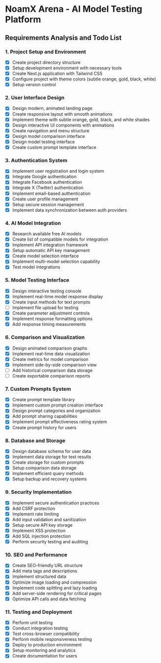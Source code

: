 # NoamX Arena - AI Model Testing Platform

## Requirements Analysis and Todo List

### 1. Project Setup and Environment
- [x] Create project directory structure
- [x] Setup development environment with necessary tools
- [x] Create Next.js application with Tailwind CSS
- [x] Configure project with theme colors (subtle orange, gold, black, white)
- [x] Setup version control

### 2. User Interface Design
- [x] Design modern, animated landing page
- [x] Create responsive layout with smooth animations
- [x] Implement theme with subtle orange, gold, black, and white shades
- [x] Design interactive UI components with animations
- [x] Create navigation and menu structure
- [x] Design model comparison interface
- [x] Design model testing interface
- [x] Create custom prompt template interface

### 3. Authentication System
- [x] Implement user registration and login system
- [x] Integrate Google authentication
- [x] Integrate Facebook authentication
- [x] Integrate X (Twitter) authentication
- [x] Implement email-based authentication
- [x] Create user profile management
- [x] Setup secure session management
- [x] Implement data synchronization between auth providers

### 4. AI Model Integration
- [x] Research available free AI models
- [x] Create list of compatible models for integration
- [x] Implement API integration framework
- [x] Setup automatic API key management
- [x] Create model selection interface
- [x] Implement multi-model selection capability
- [x] Test model integrations

### 5. Model Testing Interface
- [x] Design interactive testing console
- [x] Implement real-time model response display
- [x] Create input methods for text prompts
- [ ] Implement file upload for testing
- [x] Create parameter adjustment controls
- [x] Implement response formatting options
- [x] Add response timing measurements

### 6. Comparison and Visualization
- [x] Design animated comparison graphs
- [x] Implement real-time data visualization
- [x] Create metrics for model comparison
- [x] Implement side-by-side comparison view
- [ ] Add historical comparison data storage
- [ ] Create exportable comparison reports

### 7. Custom Prompts System
- [x] Create prompt template library
- [x] Implement custom prompt creation interface
- [x] Design prompt categories and organization
- [x] Add prompt sharing capabilities
- [x] Implement prompt effectiveness rating system
- [x] Create prompt history for users

### 8. Database and Storage
- [x] Design database schema for user data
- [x] Implement data storage for test results
- [x] Create storage for custom prompts
- [x] Setup comparison data storage
- [x] Implement efficient query methods
- [x] Setup backup and recovery systems

### 9. Security Implementation
- [x] Implement secure authentication practices
- [x] Add CSRF protection
- [x] Implement rate limiting
- [x] Add input validation and sanitization
- [x] Setup secure API key storage
- [x] Implement XSS protection
- [x] Add SQL injection protection
- [x] Perform security testing and auditing

### 10. SEO and Performance
- [x] Create SEO-friendly URL structure
- [x] Add meta tags and descriptions
- [x] Implement structured data
- [x] Optimize image loading and compression
- [x] Implement code splitting and lazy loading
- [x] Add server-side rendering for critical pages
- [x] Optimize API calls and data fetching

### 11. Testing and Deployment
- [x] Perform unit testing
- [x] Conduct integration testing
- [x] Test cross-browser compatibility
- [x] Perform mobile responsiveness testing
- [x] Deploy to production environment
- [x] Setup monitoring and analytics
- [x] Create documentation for users

